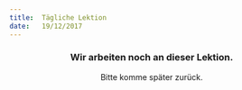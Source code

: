```yaml
---
title:  Tägliche Lektion
date:   19/12/2017
---
```


### <center>Wir arbeiten noch an dieser Lektion.</center>
<center>Bitte komme später zurück.</center>